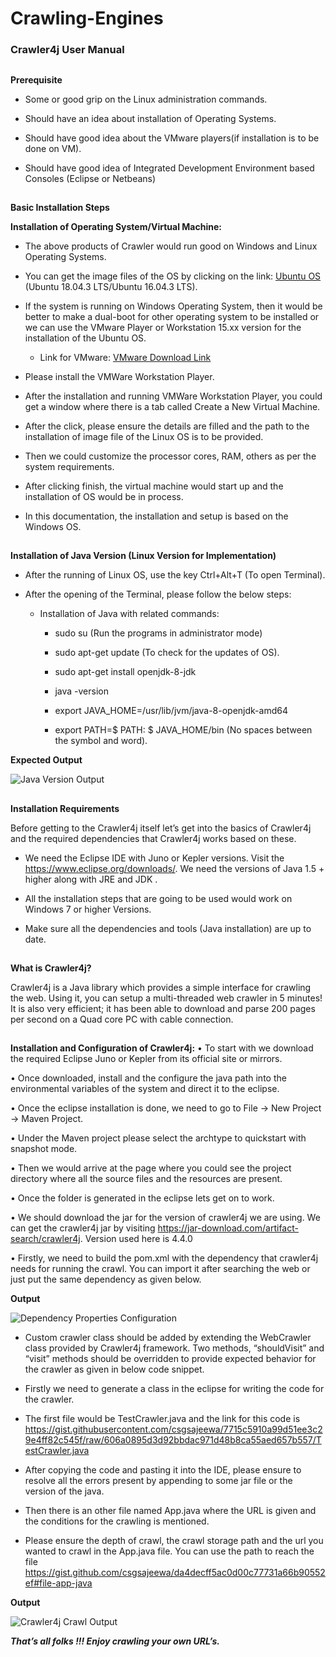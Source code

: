 ﻿
# Crawling-Engines
### Crawler4j User Manual 
##
**Prerequisite**

 - Some or good grip on the Linux administration commands.
 
 - Should have an idea about installation of Operating Systems.
 
 - Should have good idea about the VMware players(if installation is to be done on VM).
 
 - Should have good idea of Integrated Development Environment based Consoles (Eclipse or Netbeans)

 
##
**Basic Installation Steps**

**Installation of Operating System/Virtual Machine:**

 - The above products of Crawler would run good on Windows and Linux Operating Systems.
 
 - You can get the image files of the OS by clicking on the link: [Ubuntu OS ](https://ubuntu.com/download/desktop) (Ubuntu 18.04.3 LTS/Ubuntu 16.04.3 LTS).
 
 - If the system is running on Windows Operating System, then it would be better to make a dual-boot for other operating system to be installed or we can use the VMware Player or Workstation 15.xx version for the installation of the Ubuntu OS.
 
	 - Link for VMware: [VMware Download Link](https://www.vmware.com/in/products/workstation-player/workstation-player-evaluation.html)
	 
 - Please install the VMWare Workstation Player.
 
 - After the installation and running VMWare Workstation Player, you could get a window where there is a tab called Create a New Virtual Machine.
 
 - After the click, please ensure the details are filled and the path to the installation of image file of the Linux OS is to be provided.
 
 - Then we could customize the processor cores, RAM, others as per the system requirements.
 
 - After clicking finish, the virtual machine would start up and the installation of OS would be in process.

 - In this documentation, the installation and setup is based on the Windows OS.
 
##

**Installation of Java Version (Linux Version for Implementation)**
 - After the running of Linux OS, use the key Ctrl+Alt+T (To open Terminal).
 
 - After the opening of the Terminal, please follow the below steps:
 
	- Installation of Java with related commands:
	
		- sudo su (Run the programs in administrator mode)
		
		- sudo apt-get update (To check for the updates of OS).
	
		- sudo apt-get install openjdk-8-jdk
		
		- java -version
		
		- export JAVA_HOME=/usr/lib/jvm/java-8-openjdk-amd64

		- export PATH=$ PATH: $ JAVA_HOME/bin (No spaces between the symbol and word).
		
**Expected Output**

![Java Version Output](https://github.com/abhaymehtre/Crawling-Engines/blob/master/images/ApacheNutch/1.png)
##

**Installation Requirements**

Before getting to the Crawler4j itself let’s get into the basics of Crawler4j and the required dependencies that Crawler4j works based on these.

 - We need the Eclipse IDE with Juno or Kepler versions. Visit the https://www.eclipse.org/downloads/. We need the versions of Java 1.5 + higher along with JRE and JDK .
 
 - All the installation steps that are going to be used would work on Windows 7 or higher Versions.

 - Make sure all the dependencies and tools (Java installation) are up to date.

##

**What is Crawler4j?**

Crawler4j is a Java library which provides a simple interface for crawling the web. Using it, you can setup a multi-threaded web crawler in 5 minutes! It is also very efficient; it has been able to download and parse 200 pages per second on a Quad core PC with cable connection.
 
##

**Installation and Configuration of Crawler4j:**
• To start with we download the required Eclipse Juno or Kepler from its official site or mirrors.

• Once downloaded, install and the configure the java path into the environmental variables of the system and direct it to the eclipse.

• Once the eclipse installation is done, we need to go to File → New Project → Maven Project.

• Under the Maven project please select the archtype to quickstart with snapshot mode.

• Then we would arrive at the page where you could see the project directory where all the source files and the resources are present.

• Once the folder is generated in the eclipse lets get on to work.

• We should download the jar for the version of crawler4j we are using. We can get the crawler4j jar by visiting https://jar-download.com/artifact-search/crawler4j. Version used here is 4.4.0

• Firstly, we need to build the pom.xml with the dependency that crawler4j needs for running the crawl. You can import it after searching the web or just put the same dependency as given below.
 
**Output**

![Dependency Properties Configuration](https://github.com/abhaymehtre/Crawling-Engines/blob/master/images/Crawler4j/1.PNG)

 - Custom crawler class should be added by extending the WebCrawler class provided by Crawler4j framework. Two methods, “shouldVisit” and “visit” methods should be overridden to provide expected behavior for the crawler as given in below code snippet.

 -  Firstly we need to generate a class in the eclipse for writing the code for the crawler. 

 -  The first file would be TestCrawler.java and the link for this code is https://gist.githubusercontent.com/csgsajeewa/7715c5910a99d51ee3c29e4ff82c545f/raw/606a0895d3d92bbdac971d48b8ca55aed657b557/TestCrawler.java 

 -  After copying the code and pasting it into the IDE, please ensure to resolve all the errors present by appending to some jar file or the version of the java. 

 -  Then there is an other file named App.java where the URL is given and the conditions for the crawling is mentioned. 

 - Please ensure the depth of crawl, the crawl storage path and the url you wanted to crawl in the App.java file. You can use the path to reach the file https://gist.github.com/csgsajeewa/da4decff5ac0d00c77731a66b90552ef#file-app-java

**Output**


![Crawler4j Crawl Output ](https://github.com/abhaymehtre/Crawling-Engines/blob/master/images/Crawler4j/2.PNG)





***That’s all folks !!! Enjoy crawling your own URL’s.***

